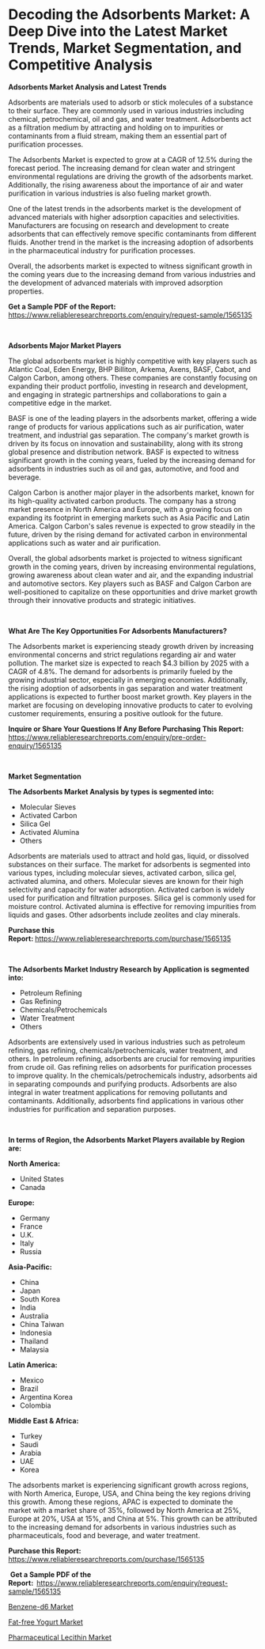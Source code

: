 <p><h1>Decoding the Adsorbents Market: A Deep Dive into the Latest Market Trends, Market Segmentation, and Competitive Analysis</h1></p><p><strong>Adsorbents Market Analysis and Latest Trends</strong></p>
<p><p>Adsorbents are materials used to adsorb or stick molecules of a substance to their surface. They are commonly used in various industries including chemical, petrochemical, oil and gas, and water treatment. Adsorbents act as a filtration medium by attracting and holding on to impurities or contaminants from a fluid stream, making them an essential part of purification processes.</p><p>The Adsorbents Market is expected to grow at a CAGR of 12.5% during the forecast period. The increasing demand for clean water and stringent environmental regulations are driving the growth of the adsorbents market. Additionally, the rising awareness about the importance of air and water purification in various industries is also fueling market growth.</p><p>One of the latest trends in the adsorbents market is the development of advanced materials with higher adsorption capacities and selectivities. Manufacturers are focusing on research and development to create adsorbents that can effectively remove specific contaminants from different fluids. Another trend in the market is the increasing adoption of adsorbents in the pharmaceutical industry for purification processes.</p><p>Overall, the adsorbents market is expected to witness significant growth in the coming years due to the increasing demand from various industries and the development of advanced materials with improved adsorption properties.</p></p>
<p><strong>Get a Sample PDF of the Report:&nbsp;</strong> <a href="https://www.reliableresearchreports.com/enquiry/request-sample/1565135">https://www.reliableresearchreports.com/enquiry/request-sample/1565135</a></p>
<p>&nbsp;</p>
<p><strong>Adsorbents Major Market Players</strong></p>
<p><p>The global adsorbents market is highly competitive with key players such as Atlantic Coal, Eden Energy, BHP Billiton, Arkema, Axens, BASF, Cabot, and Calgon Carbon, among others. These companies are constantly focusing on expanding their product portfolio, investing in research and development, and engaging in strategic partnerships and collaborations to gain a competitive edge in the market.</p><p>BASF is one of the leading players in the adsorbents market, offering a wide range of products for various applications such as air purification, water treatment, and industrial gas separation. The company's market growth is driven by its focus on innovation and sustainability, along with its strong global presence and distribution network. BASF is expected to witness significant growth in the coming years, fueled by the increasing demand for adsorbents in industries such as oil and gas, automotive, and food and beverage.</p><p>Calgon Carbon is another major player in the adsorbents market, known for its high-quality activated carbon products. The company has a strong market presence in North America and Europe, with a growing focus on expanding its footprint in emerging markets such as Asia Pacific and Latin America. Calgon Carbon's sales revenue is expected to grow steadily in the future, driven by the rising demand for activated carbon in environmental applications such as water and air purification.</p><p>Overall, the global adsorbents market is projected to witness significant growth in the coming years, driven by increasing environmental regulations, growing awareness about clean water and air, and the expanding industrial and automotive sectors. Key players such as BASF and Calgon Carbon are well-positioned to capitalize on these opportunities and drive market growth through their innovative products and strategic initiatives.</p></p>
<p>&nbsp;</p>
<p><strong>What Are The Key Opportunities For Adsorbents Manufacturers?</strong></p>
<p><p>The Adsorbents market is experiencing steady growth driven by increasing environmental concerns and strict regulations regarding air and water pollution. The market size is expected to reach $4.3 billion by 2025 with a CAGR of 4.8%. The demand for adsorbents is primarily fueled by the growing industrial sector, especially in emerging economies. Additionally, the rising adoption of adsorbents in gas separation and water treatment applications is expected to further boost market growth. Key players in the market are focusing on developing innovative products to cater to evolving customer requirements, ensuring a positive outlook for the future.</p></p>
<p><strong>Inquire or Share Your Questions If Any Before Purchasing This Report:</strong> <a href="https://www.reliableresearchreports.com/enquiry/pre-order-enquiry/1565135">https://www.reliableresearchreports.com/enquiry/pre-order-enquiry/1565135</a></p>
<p>&nbsp;</p>
<p><strong>Market Segmentation</strong></p>
<p><strong>The Adsorbents Market Analysis by types is segmented into:</strong></p>
<p><ul><li>Molecular Sieves</li><li>Activated Carbon</li><li>Silica Gel</li><li>Activated Alumina</li><li>Others</li></ul></p>
<p><p>Adsorbents are materials used to attract and hold gas, liquid, or dissolved substances on their surface. The market for adsorbents is segmented into various types, including molecular sieves, activated carbon, silica gel, activated alumina, and others. Molecular sieves are known for their high selectivity and capacity for water adsorption. Activated carbon is widely used for purification and filtration purposes. Silica gel is commonly used for moisture control. Activated alumina is effective for removing impurities from liquids and gases. Other adsorbents include zeolites and clay minerals.</p></p>
<p><strong>Purchase this Report:&nbsp;</strong><a href="https://www.reliableresearchreports.com/purchase/1565135">https://www.reliableresearchreports.com/purchase/1565135</a></p>
<p>&nbsp;</p>
<p><strong>The Adsorbents Market Industry Research by Application is segmented into:</strong></p>
<p><ul><li>Petroleum Refining</li><li>Gas Refining</li><li>Chemicals/Petrochemicals</li><li>Water Treatment</li><li>Others</li></ul></p>
<p><p>Adsorbents are extensively used in various industries such as petroleum refining, gas refining, chemicals/petrochemicals, water treatment, and others. In petroleum refining, adsorbents are crucial for removing impurities from crude oil. Gas refining relies on adsorbents for purification processes to improve quality. In the chemicals/petrochemicals industry, adsorbents aid in separating compounds and purifying products. Adsorbents are also integral in water treatment applications for removing pollutants and contaminants. Additionally, adsorbents find applications in various other industries for purification and separation purposes.</p></p>
<p>&nbsp;</p>
<p><strong>In terms of Region, the Adsorbents Market Players available by Region are:</strong></p>
<p>
    <p> <strong> North America: </strong>
        <ul>
            <li>United States</li>
            <li>Canada</li>
        </ul>
        </p> 
    <p> <strong> Europe: </strong>
        <ul>
            <li>Germany</li>
            <li>France</li>
            <li>U.K.</li>
            <li>Italy</li>
            <li>Russia</li>
        </ul>
        </p> 
    <p> <strong> Asia-Pacific: </strong>
        <ul>
            <li>China</li>
            <li>Japan</li>
            <li>South Korea</li>
            <li>India</li>
            <li>Australia</li>
            <li>China Taiwan</li>
            <li>Indonesia</li>
            <li>Thailand</li>
            <li>Malaysia</li>
        </ul>
        </p> 
    <p> <strong> Latin America: </strong>
        <ul>
            <li>Mexico</li>
            <li>Brazil</li>
            <li>Argentina Korea</li>
            <li>Colombia</li>
        </ul>
        </p> 
    <p> <strong> Middle East & Africa: </strong>
        <ul>
            <li>Turkey</li>
            <li>Saudi</li>
            <li>Arabia</li>
            <li>UAE</li>
            <li>Korea</li>
        </ul>
    </p>
    </p>
<p><p>The adsorbents market is experiencing significant growth across regions, with North America, Europe, USA, and China being the key regions driving this growth. Among these regions, APAC is expected to dominate the market with a market share of 35%, followed by North America at 25%, Europe at 20%, USA at 15%, and China at 5%. This growth can be attributed to the increasing demand for adsorbents in various industries such as pharmaceuticals, food and beverage, and water treatment.</p></p>
<p><strong>Purchase this Report: </strong><a href="https://www.reliableresearchreports.com/purchase/1565135">https://www.reliableresearchreports.com/purchase/1565135</a></p>
<p>&nbsp;<strong>Get a Sample PDF of the Report:&nbsp;&nbsp;</strong><a href="https://www.reliableresearchreports.com/enquiry/request-sample/1565135">https://www.reliableresearchreports.com/enquiry/request-sample/1565135</a></p>
<p><strong></strong></p>
<p><p><a href="https://view.publitas.com/reportprime-1/benzene-d6-market-size-growing-and-forecasted-for-period-from-2023-2030-and-provides-complete-market-analysis-of-this-market/">Benzene-d6 Market</a></p><p><a href="https://view.publitas.com/reportprime-1/fat-free-yogurt-market-analysis-and-market-size-global-industry-overview-market-segmentation-and-forecast-2023-to-2030/">Fat-free Yogurt Market</a></p><p><a href="https://view.publitas.com/reportprime-1/pharmaceutical-lecithin-market-research-report-provides-thorough-industry-overview-which-offers-an-in-depth-analysis-of-product-trends-and-new-market-divisions/">Pharmaceutical Lecithin Market</a></p></p>